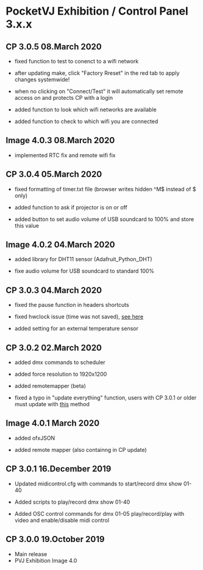 # PocketVJ Exhibition / Control Panel 3.x.x

## CP 3.0.5 08.March 2020 <br />
- fixed function to test to conenct to a wifi network<p/>
- after updating make, click "Factory Rreset" in the red tab to apply changes systemwide!<p/>
- when no clicking on "Connect/Test" it will automatically set remote access on and protects CP with a login <p/>
- added function to look which wifi networks are available<p/>
- added function to check to which wifi you are connected<p/>

## Image 4.0.3 08.March 2020 <br />
- implemented RTC fix and remote wifi fix<p/>

## CP 3.0.4 05.March 2020 <br />
- fixed formatting of timer.txt file (browser writes hidden ^M$
 instead of $ only)<p/>
- added function to ask if projector is on or off<p/>
- added button to set audio volume of USB soundcard to 100% and store this value<p/>

## Image 4.0.2 04.March 2020 <br />
- added library for DHT11 sensor (Adafruit_Python_DHT)<p/>
- fixe audio volume for USB soundcard to standard 100% <p/>

## CP 3.0.3 04.March 2020 <br />
- fixed the pause function in headers shortcuts<p/>
- fixed hwclock issue (time was not saved), [see here](https://github.com/magdesign/PocketVJ-CP-exh/issues/1)<p/>
- added setting for an external temperature sensor<p/>

## CP 3.0.2 02.March 2020 <br />
- added dmx commands to scheduler<p/>
- added force resolution to 1920x1200<p/>
- added remotemapper (beta)<p/>
- fixed a typo in "update everything" function, users with CP 3.0.1 or older must update with [this](https://vimeo.com/308801484) method<p/>

## Image 4.0.1 March 2020 <br />
- added ofxJSON<p/>
- added remote mapper (also containng in CP update)<p/>

## CP 3.0.1 16.December 2019 <br />
- Updated midicontrol.cfg with commands to start/record dmx show 01-40<p/>
- Added scripts to play/record dmx show 01-40<p/>
- Added OSC control commands for dmx 01-05 play/record/play with video and enable/disable midi control<p/>

## CP 3.0.0 19.October 2019 <br />
- Main release<br />
- PVJ Exhibition Image 4.0 <br />


